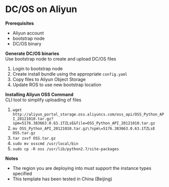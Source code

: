 # DC/OS on Aliyun

**Prerequisites**
- Aliyun account
- bootstrap node
- DC/OS binary

**Generate DC/OS binaries**  
Use bootstrap node to create and upload DC/OS files  

1. Login to bootstrap node
2. Create install bundle using the appropriate `config.yaml`
3. Copy files to Aliyun Object Storage
4. Update ROS to use new bootstrap location

**Installing Aliyun OSS Command**  
CLI tool to simplify uploading of files

1. `wget http://aliyun_portal_storage.oss.aliyuncs.com/oss_api/OSS_Python_API_20121010.tar.gz?spm=5176.383663.0.63.1TZLsE&file=OSS_Python_API_20121010.tar.gz`
2. `mv OSS_Python_API_20121010.tar.gz\?spm\=5176.383663.0.63.1TZLsE OSS.tar.gz`
3. `tar zxvf OSS.tar.gz`
4. `sudo mv osscmd /usr/local/bin`
5. `sudo cp -R oss /usr/lib/python2.7/site-packages`

**Notes**
- The region you are deploying into must support the instance types specified
- This template has been tested in China (Beijing)

